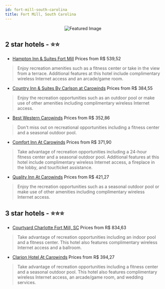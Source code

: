 ```yaml
---
id: fort-mill-south-carolina
title: Fort Mill, South Carolina
---
```


<center><img src="https://i.travelapi.com/hotels/11000000/10990000/10985100/10985099/31a30176_z.jpg" alt="Featured Image" /></center>


##  2 star hotels - ⭐️⭐️

-    [Hampton Inn & Suites Fort Mill](https://us.hurb.com/hotels/fort-mill/hampton-inn-suites-fort-mill-JNP-JP535486?cmp=18055) Prices from R$ 539,52
   > Enjoy recreation amenities such as a fitness center or take in the view from a terrace. Additional features at this hotel include complimentary wireless Internet access and an arcade/game room.
-    [Country Inn & Suites By Carlson at Carowinds](https://us.hurb.com/hotels/fort-mill/country-inn-suites-by-carlson-at-carowinds-JNP-JP078475?cmp=18055) Prices from R$ 384,55
   > Enjoy the recreation opportunities such as an outdoor pool or make use of other amenities including complimentary wireless Internet access.
-    [Best Western Carowinds](https://us.hurb.com/hotels/fort-mill/best-western-carowinds-JNP-JP217504?cmp=18055) Prices from R$ 352,86
   > Don't miss out on recreational opportunities including a fitness center and a seasonal outdoor pool.
-    [Comfort Inn At Carowinds](https://us.hurb.com/hotels/fort-mill/comfort-inn-at-carowinds-JNP-JP071904?cmp=18055) Prices from R$ 371,90
   > Take advantage of recreation opportunities including a 24-hour fitness center and a seasonal outdoor pool. Additional features at this hotel include complimentary wireless Internet access, a fireplace in the lobby, and tour/ticket assistance.
-    [Quality Inn At Carowinds](https://us.hurb.com/hotels/fort-mill/quality-inn-at-carowinds-JNP-JP021167?cmp=18055) Prices from R$ 421,27
   > Enjoy the recreation opportunities such as a seasonal outdoor pool or make use of other amenities including complimentary wireless Internet access.

##  3 star hotels - ⭐️⭐️⭐️

-    [Courtyard Charlotte Fort Mill, SC](https://us.hurb.com/hotels/fort-mill/courtyard-charlotte-fort-mill-sc-JNP-JP02669C?cmp=18055) Prices from R$ 834,63
   > Take advantage of recreation opportunities including an indoor pool and a fitness center. This hotel also features complimentary wireless Internet access and a ballroom.
-    [Clarion Hotel At Carowinds](https://us.hurb.com/hotels/fort-mill/clarion-hotel-at-carowinds-JNP-JP194103?cmp=18055) Prices from R$ 394,27
   > Take advantage of recreation opportunities including a fitness center and a seasonal outdoor pool. This hotel also features complimentary wireless Internet access, an arcade/game room, and wedding services.
